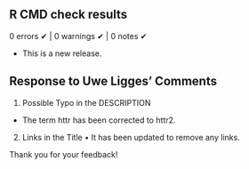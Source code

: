 ## R CMD check results

0 errors ✔ | 0 warnings ✔ | 0 notes ✔

* This is a new release.

## Response to Uwe Ligges’ Comments

1.	Possible Typo in the DESCRIPTION
  *	The term httr has been corrected to httr2.

2. Links in the Title
	• It has been updated to remove any links.

Thank you for your feedback!
